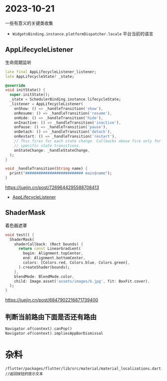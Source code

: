 # 2023-10-21

一些有意义的关键类收集

- `WidgetsBinding.instance.platformDispatcher.locale` 平台当前的语言

## AppLifecycleListener

生命周期监听

```dart
late final AppLifecycleListener_listener;
late AppLifecycleState? _state;

@override
void initState() {
  super.initState();
  _state = SchedulerBinding.instance.lifecycleState;
  _listener = AppLifecycleListener(
    onShow: () => _handleTransition('show'),
    onResume: () => _handleTransition('resume'),
    onHide: () => _handleTransition('hide'),
    onInactive: () => _handleTransition('inactive'),
    onPause: () => _handleTransition('pause'),
    onDetach: () => _handleTransition('detach'),
    onRestart: () => _handleTransition('restart'),
    // This fires for each state change. Callbacks above fire only for
    // specific state transitions.
    onStateChange: _handleStateChange,
  );
}

void _handleTransition(String name) {
  print("########################## main$name");
}
```

https://juejin.cn/post/7269644295588708413

- [AppLifecycleListener](https://api.flutter.dev/flutter/widgets/AppLifecycleListener-class.html)

## ShaderMask

着色器遮罩

```dart
void test() {
  ShaderMask(
    shaderCallback: (Rect bounds) {
      return const LinearGradient(
        begin: Alignment.topCenter,
        end: Alignment.bottomCenter,
        colors: [Colors.red, Colors.blue, Colors.green],
      ).createShader(bounds);
    },
    blendMode: BlendMode.color,
    child: Image.asset('assets/images/b.jpg', fit: BoxFit.cover),
  );
}
```

https://juejin.cn/post/6847902216871739400

## 判断当前路由下面是否还有路由

```dart
Navigator.of(context).canPop()
Navigator.of(context).impliesAppBarDismissal
```

# 杂料

```
/flutter/packages/flutter/lib/src/material/material_localizations.dart:33 //返回按钮的提示文本
```
